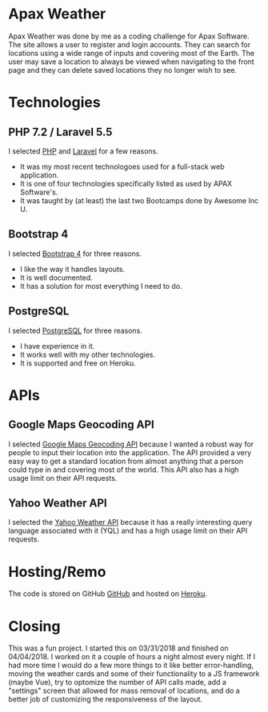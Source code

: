 # Apax Weather
Apax Weather was done by me as a coding challenge for Apax Software. The site allows a user to register and login accounts. They can search for locations using a wide range of inputs and covering most of the Earth. The user may save a location to always be viewed when navigating to the front page and they can delete saved locations they no longer wish to see.

# Technologies
## PHP 7.2 / Laravel 5.5
I selected [PHP](http://www.php.net/) and [Laravel](https://laravel.com/docs/5.5) for a few reasons.
* It was my most recent technologoes used for a full-stack web application.
* It is one of four technologies specifically listed as used by APAX Software's.
* It was taught by (at least) the last two Bootcamps done by Awesome Inc U.

## Bootstrap 4
I selected [Bootstrap 4](https://getbootstrap.com/docs/4.0/getting-started/introduction/) for three reasons.
* I like the way it handles layouts.
* It is well documented.
* It has a solution for most everything I need to do.

## PostgreSQL
I selected [PostgreSQL](https://www.postgresql.org/) for three reasons.
* I have experience in it.
* It works well with my other technologies.
* It is supported and free on Heroku.

# APIs
## Google Maps Geocoding API
I selected [Google Maps Geocoding API](https://developers.google.com/maps/documentation/geocoding/intro) because I wanted a robust way for people to input their location into the application. The API provided a very easy way to get a standard location from almost anything that a person could type in and covering most of the world. This API also has a high usage limit on their API requests.

## Yahoo Weather API
I selected the [Yahoo Weather API](https://developer.yahoo.com/weather/) because it has a really interesting query language associated with it (YQL) and has a high usage limit on their API requests.

# Hosting/Remo
The code is stored on GitHub [GitHub](https://github.com/heath-w/apax_weather) and hosted on [Heroku](https://apax-weather.heroku.com/).

# Closing
This was a fun project. I started this on 03/31/2018 and finished on 04/04/2018. I worked on it a couple of hours a night almost every night. If I had more time I would do a few more things to it like better error-handling, moving the weather cards and some of their functionality to a JS framework (maybe Vue), try to optomize the number of API calls made, add a "settings" screen that allowed for mass removal of locations, and do a better job of customizing the responsiveness of the layout.






